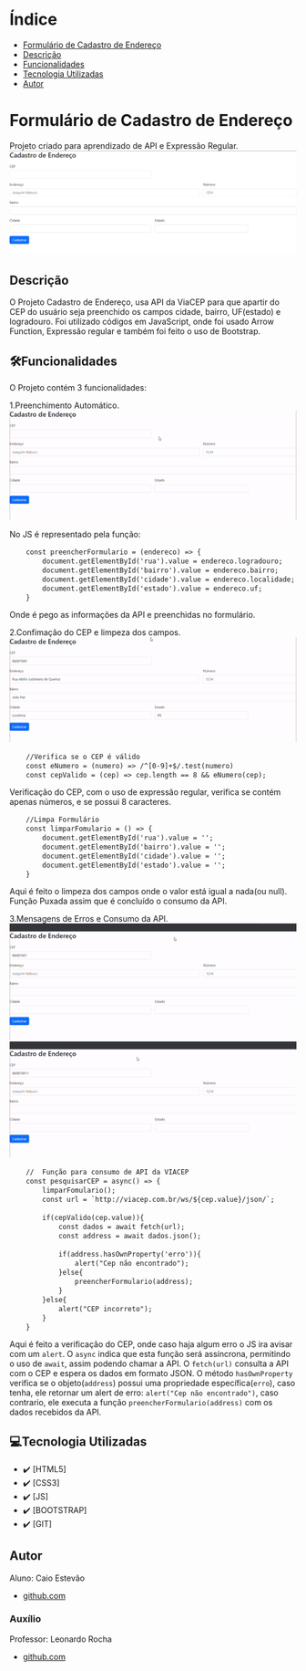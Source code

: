 # Índice 

* [Formulário de Cadastro de Endereço](#formulario-de-cadastro-de-endereço)  
* [Descrição](#descri%C3%A7%C3%A3o) 
* [Funcionalidades](#funcionalidades)  
* [Tecnologia Utilizadas](#tecnologia-utilizadas)
* [Autor](#autor)  


# Formulário de Cadastro de Endereço
Projeto criado para aprendizado de API e Expressão Regular.
![Capa do Projeto](doc/img/capaendereco.png)


## Descrição
O Projeto Cadastro de Endereço, usa API da ViaCEP para que apartir do CEP do usuário seja preenchido os campos cidade, bairro, UF(estado) e logradouro. 
Foi utilizado códigos em JavaScript, onde foi usado Arrow Function, Expressão regular e também foi feito o uso de Bootstrap.

## 🛠️Funcionalidades
O Projeto contém 3 funcionalidades:

1.Preenchimento Automático.
    ![gif](doc/inserindoCEP.gif)

No JS é representado pela função:

        const preencherFormulario = (endereco) => {
            document.getElementById('rua').value = endereco.logradouro;
            document.getElementById('bairro').value = endereco.bairro;
            document.getElementById('cidade').value = endereco.localidade;
            document.getElementById('estado').value = endereco.uf;
        }
Onde é pego as informações da API e preenchidas no formulário. 

2.Confimação do CEP e limpeza dos campos.
  ![gif](doc/cadastrandoCEP.gif)

        //Verifica se o CEP é válido
        const eNumero = (numero) => /^[0-9]+$/.test(numero)
        const cepValido = (cep) => cep.length == 8 && eNumero(cep);
Verificação do CEP, com o uso de expressão regular, verifica se contém apenas números, e se possui 8 caracteres.

        //Limpa Formulário
        const limparFomulario = () => {
            document.getElementById('rua').value = '';
            document.getElementById('bairro').value = '';
            document.getElementById('cidade').value = '';
            document.getElementById('estado').value = '';
        }
Aqui é feito o limpeza dos campos onde o valor está igual a nada(ou null). Função Puxada assim que é concluído o consumo da API. 


3.Mensagens de Erros e Consumo da API.
    ![gif](doc/CEPnaoencontrado.gif)
    ![gif](doc/CEPincorreto.gif)

        //  Função para consumo de API da VIACEP
        const pesquisarCEP = async() => {
            limparFomulario();
            const url = `http://viacep.com.br/ws/${cep.value}/json/`;

            if(cepValido(cep.value)){
                const dados = await fetch(url); 
                const address = await dados.json();

                if(address.hasOwnProperty('erro')){ 
                    alert("Cep não encontrado");
                }else{
                    preencherFormulario(address);
                }
            }else{
                alert("CEP incorreto");
            }
        }
Aqui é feito a verificação do CEP, onde caso haja algum erro o JS ira avisar com um ``alert``. O ``async`` indica que esta função será assíncrona, permitindo o uso de ``await``, assim podendo chamar a API. O ``fetch(url)`` consulta a API com o CEP e espera os dados em formato JSON. O método ``hasOwnProperty`` verifica se o objeto(``address``) possui uma propriedade específica(``erro``), caso tenha, ele retornar um alert de erro: ``alert("Cep não encontrado")``, caso contrario, ele executa a função ``preencherFormulario(address)`` com os dados recebidos da API.


## 💻Tecnologia Utilizadas
- :heavy_check_mark: [HTML5]
- :heavy_check_mark: [CSS3]
- :heavy_check_mark: [JS]
- :heavy_check_mark: [BOOTSTRAP]
- :heavy_check_mark: [GIT]


## Autor
Aluno: Caio Estevão
- [github.com](https://github.com/Caioestevao1000)

### Auxílio
Professor: Leonardo Rocha
- [github.com](https://github.com/LeonardoRochaMarista)
